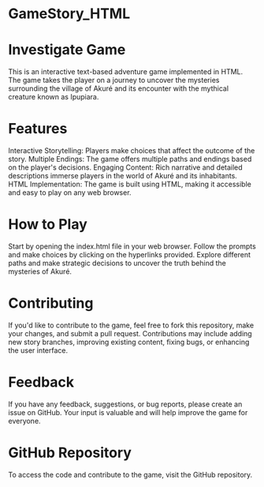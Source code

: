 # GameStory_HTML

# Investigate Game
This is an interactive text-based adventure game implemented in HTML. The game takes the player on a journey to uncover the mysteries surrounding the village of Akuré and its encounter with the mythical creature known as Ipupiara.

# Features
Interactive Storytelling: Players make choices that affect the outcome of the story.
Multiple Endings: The game offers multiple paths and endings based on the player's decisions.
Engaging Content: Rich narrative and detailed descriptions immerse players in the world of Akuré and its inhabitants.
HTML Implementation: The game is built using HTML, making it accessible and easy to play on any web browser.
 # How to Play
Start by opening the index.html file in your web browser.
Follow the prompts and make choices by clicking on the hyperlinks provided.
Explore different paths and make strategic decisions to uncover the truth behind the mysteries of Akuré.
 # Contributing
If you'd like to contribute to the game, feel free to fork this repository, make your changes, and submit a pull request.
Contributions may include adding new story branches, improving existing content, fixing bugs, or enhancing the user interface.
# Feedback
If you have any feedback, suggestions, or bug reports, please create an issue on GitHub.
Your input is valuable and will help improve the game for everyone.
# GitHub Repository
To access the code and contribute to the game, visit the GitHub repository.
